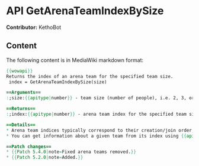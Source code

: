 # API GetArenaTeamIndexBySize

**Contributor:** KethoBot

## Content

The following content is in MediaWiki markdown format:

```mediawiki
{{wowapi}}
Returns the index of an arena team for the specified team size.
 index = GetArenaTeamIndexBySize(size)

==Arguments==
:;size:{{apitype|number}} - team size (number of people), i.e. 2, 3, or 5.

==Returns==
:;index:{{apitype|number}} - arena team index for the specified team size, or nil if the player is not in a team of the specified size.

==Details==
* Arena team indices typically correspond to their creation/join order, and may be discontinuous.
* You can get information about a given team from its index using {{api|GetArenaTeam}}.

==Patch changes==
* {{Patch 5.4.0|note=Fixed arena teams removed.}}
* {{Patch 5.2.0|note=Added.}}
```